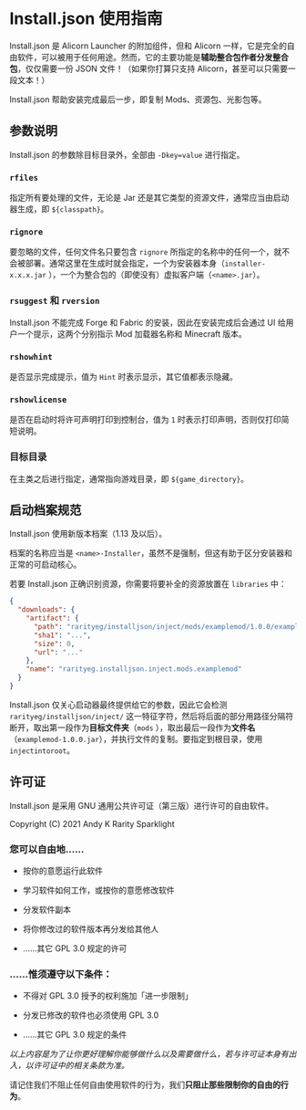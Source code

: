 # Install.json 使用指南

Install.json 是 Alicorn Launcher 的附加组件，但和 Alicorn 一样，它是完全的自由软件，可以被用于任何用途。然而，它的主要功能是**辅助整合包作者分发整合包**，仅仅需要一份 JSON
文件！（如果你打算只支持 Alicorn，甚至可以只需要一段文本！）

Install.json 帮助安装完成最后一步，即复制 Mods、资源包、光影包等。

## 参数说明

Install.json 的参数除目标目录外，全部由 `-Dkey=value` 进行指定。

### `rfiles`

指定所有要处理的文件，无论是 Jar 还是其它类型的资源文件，通常应当由启动器生成，即 `${classpath}`。

### `rignore`

要忽略的文件，任何文件名只要包含 `rignore` 所指定的名称中的任何一个，就不会被部署。通常这里在生成时就会指定，一个为安装器本身（`installer-x.x.x.jar`
），一个为整合包的（即使没有）虚拟客户端（`<name>.jar`）。

### `rsuggest` 和 `rversion`

Install.json 不能完成 Forge 和 Fabric 的安装，因此在安装完成后会通过 UI 给用户一个提示，这两个分别指示 Mod 加载器名称和 Minecraft 版本。

### `rshowhint`

是否显示完成提示，值为 `Hint` 时表示显示，其它值都表示隐藏。

### `rshowlicense`

是否在启动时将许可声明打印到控制台，值为 `1` 时表示打印声明，否则仅打印简短说明。

### 目标目录

在主类之后进行指定，通常指向游戏目录，即 `${game_directory}`。

## 启动档案规范

Install.json 使用新版本档案（1.13 及以后）。

档案的名称应当是 `<name>-Installer`，虽然不是强制，但这有助于区分安装器和正常的可启动核心。

若要 Install.json 正确识别资源，你需要将要补全的资源放置在 `libraries` 中：

```json
{
  "downloads": {
    "artifact": {
      "path": "rarityeg/installjson/inject/mods/examplemod/1.0.0/examplemod-1.0.0.jar",
      "sha1": "...",
      "size": 0,
      "url": "..."
    },
    "name": "rarityeg.installjson.inject.mods.examplemod"
  }
}
```

Install.json 仅关心启动器最终提供给它的参数，因此它会检测 `rarityeg/installjson/inject/` 这一特征字符，然后将后面的部分用路径分隔符断开，取出第一段作为**目标文件夹**（`mods`
），取出最后一段作为**文件名**（`examplemod-1.0.0.jar`），并执行文件的复制。要指定到根目录，使用 `injectintoroot`。

## 许可证

Install.json 是采用 GNU 通用公共许可证（第三版）进行许可的自由软件。

Copyright (C) 2021 Andy K Rarity Sparklight

### 您可以自由地……

- 按你的意愿运行此软件

- 学习软件如何工作，或按你的意愿修改软件

- 分发软件副本

- 将你修改过的软件版本再分发给其他人

- ……其它 GPL 3.0 规定的许可

### ……惟须遵守以下条件：

- 不得对 GPL 3.0 授予的权利施加「进一步限制」

- 分发已修改的软件也必须使用 GPL 3.0

- ……其它 GPL 3.0 规定的条件

*以上内容是为了让你更好理解你能够做什么以及需要做什么，若与许可证本身有出入，以许可证中的相关条款为准。*

请记住我们不阻止任何自由使用软件的行为，我们**只阻止那些限制你的自由的行为**。
